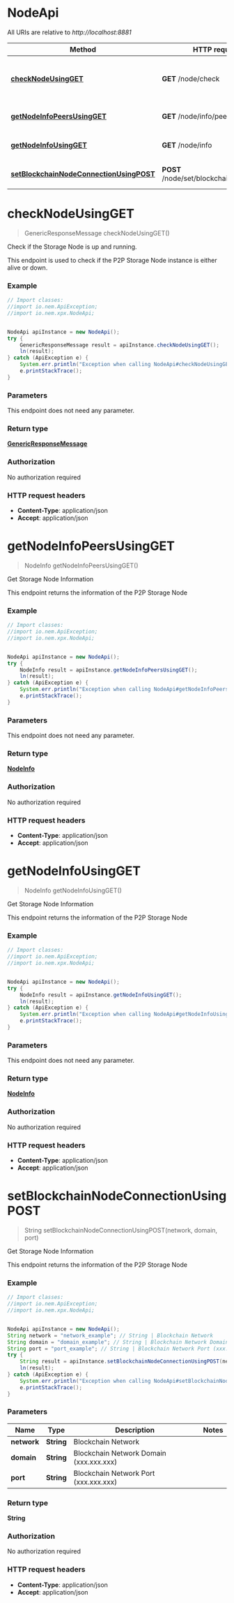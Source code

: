 # NodeApi

All URIs are relative to *http://localhost:8881*

Method | HTTP request | Description
------------- | ------------- | -------------
[**checkNodeUsingGET**](NodeApi.md#checkNodeUsingGET) | **GET** /node/check | Check if the Storage Node is up and running.
[**getNodeInfoPeersUsingGET**](NodeApi.md#getNodeInfoPeersUsingGET) | **GET** /node/info/peers | Get Storage Node Information
[**getNodeInfoUsingGET**](NodeApi.md#getNodeInfoUsingGET) | **GET** /node/info | Get Storage Node Information
[**setBlockchainNodeConnectionUsingPOST**](NodeApi.md#setBlockchainNodeConnectionUsingPOST) | **POST** /node/set/blockchain/connection | Get Storage Node Information


<a name="checkNodeUsingGET"></a>
# **checkNodeUsingGET**
> GenericResponseMessage checkNodeUsingGET()

Check if the Storage Node is up and running.

This endpoint is used to check if the P2P Storage Node instance is either alive or down.

### Example
```java
// Import classes:
//import io.nem.ApiException;
//import io.nem.xpx.NodeApi;


NodeApi apiInstance = new NodeApi();
try {
    GenericResponseMessage result = apiInstance.checkNodeUsingGET();
    ln(result);
} catch (ApiException e) {
    System.err.println("Exception when calling NodeApi#checkNodeUsingGET");
    e.printStackTrace();
}
```

### Parameters
This endpoint does not need any parameter.

### Return type

[**GenericResponseMessage**](GenericResponseMessage.md)

### Authorization

No authorization required

### HTTP request headers

 - **Content-Type**: application/json
 - **Accept**: application/json

<a name="getNodeInfoPeersUsingGET"></a>
# **getNodeInfoPeersUsingGET**
> NodeInfo getNodeInfoPeersUsingGET()

Get Storage Node Information

This endpoint returns the information of the P2P Storage Node

### Example
```java
// Import classes:
//import io.nem.ApiException;
//import io.nem.xpx.NodeApi;


NodeApi apiInstance = new NodeApi();
try {
    NodeInfo result = apiInstance.getNodeInfoPeersUsingGET();
    ln(result);
} catch (ApiException e) {
    System.err.println("Exception when calling NodeApi#getNodeInfoPeersUsingGET");
    e.printStackTrace();
}
```

### Parameters
This endpoint does not need any parameter.

### Return type

[**NodeInfo**](NodeInfo.md)

### Authorization

No authorization required

### HTTP request headers

 - **Content-Type**: application/json
 - **Accept**: application/json

<a name="getNodeInfoUsingGET"></a>
# **getNodeInfoUsingGET**
> NodeInfo getNodeInfoUsingGET()

Get Storage Node Information

This endpoint returns the information of the P2P Storage Node

### Example
```java
// Import classes:
//import io.nem.ApiException;
//import io.nem.xpx.NodeApi;


NodeApi apiInstance = new NodeApi();
try {
    NodeInfo result = apiInstance.getNodeInfoUsingGET();
    ln(result);
} catch (ApiException e) {
    System.err.println("Exception when calling NodeApi#getNodeInfoUsingGET");
    e.printStackTrace();
}
```

### Parameters
This endpoint does not need any parameter.

### Return type

[**NodeInfo**](NodeInfo.md)

### Authorization

No authorization required

### HTTP request headers

 - **Content-Type**: application/json
 - **Accept**: application/json

<a name="setBlockchainNodeConnectionUsingPOST"></a>
# **setBlockchainNodeConnectionUsingPOST**
> String setBlockchainNodeConnectionUsingPOST(network, domain, port)

Get Storage Node Information

This endpoint returns the information of the P2P Storage Node

### Example
```java
// Import classes:
//import io.nem.ApiException;
//import io.nem.xpx.NodeApi;


NodeApi apiInstance = new NodeApi();
String network = "network_example"; // String | Blockchain Network
String domain = "domain_example"; // String | Blockchain Network Domain (xxx.xxx.xxx)
String port = "port_example"; // String | Blockchain Network Port (xxx.xxx.xxx)
try {
    String result = apiInstance.setBlockchainNodeConnectionUsingPOST(network, domain, port);
    ln(result);
} catch (ApiException e) {
    System.err.println("Exception when calling NodeApi#setBlockchainNodeConnectionUsingPOST");
    e.printStackTrace();
}
```

### Parameters

Name | Type | Description  | Notes
------------- | ------------- | ------------- | -------------
 **network** | **String**| Blockchain Network |
 **domain** | **String**| Blockchain Network Domain (xxx.xxx.xxx) |
 **port** | **String**| Blockchain Network Port (xxx.xxx.xxx) |

### Return type

**String**

### Authorization

No authorization required

### HTTP request headers

 - **Content-Type**: application/json
 - **Accept**: application/json

